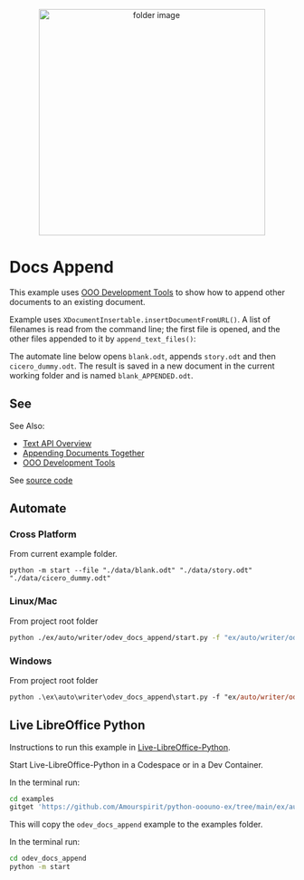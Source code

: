 <p align="center">
<img src="https://user-images.githubusercontent.com/4193389/184450252-a05db707-4e64-496d-8d1b-0cb6a4792361.svg" width="400" alt="folder image"/>
</p>

# Docs Append

This example uses [OOO Development Tools] to show how to append other documents to an existing document.

Example uses `XDocumentInsertable.insertDocumentFromURL()`. A list of filenames is read from the command line; the first file is opened, and the other files appended to it by `append_text_files()`:

The automate line below opens `blank.odt`, appends `story.odt` and then `cicero_dummy.odt`.
The result is saved in a new document in the current working folder and is named `blank_APPENDED.odt`.

## See

See Also:

- [Text API Overview]
- [Appending Documents Together]
- [OOO Development Tools]

See [source code](./start.py)

## Automate

### Cross Platform

From current example folder.

```shell
python -m start --file "./data/blank.odt" "./data/story.odt" "./data/cicero_dummy.odt"
```

### Linux/Mac

From project root folder

```sh
python ./ex/auto/writer/odev_docs_append/start.py -f "ex/auto/writer/odev_docs_append/data/blank.odt" "ex/auto/writer/odev_docs_append/data/story.odt" "ex/auto/writer/odev_docs_append/data/cicero_dummy.odt"
```

### Windows

From project root folder

```ps
python .\ex\auto\writer\odev_docs_append\start.py -f "ex/auto/writer/odev_docs_append/data/blank.odt" "ex/auto/writer/odev_docs_append/data/story.odt" "rex/auto/writer/odev_docs_append/data/cicero_dummy.odt"
```

## Live LibreOffice Python

Instructions to run this example in [Live-LibreOffice-Python](https://github.com/Amourspirit/live-libreoffice-python).

Start Live-LibreOffice-Python in a Codespace or in a Dev Container.

In the terminal run:

```bash
cd examples
gitget 'https://github.com/Amourspirit/python-ooouno-ex/tree/main/ex/auto/writer/odev_docs_append'
```

This will copy the `odev_docs_append` example to the examples folder.

In the terminal run:

```bash
cd odev_docs_append
python -m start
```


[Text API Overview]: https://python-ooo-dev-tools.readthedocs.io/en/latest/odev/part2/chapter05.html
[OOO Development Tools]: https://python-ooo-dev-tools.readthedocs.io/en/latest/
[Appending Documents Together]: https://python-ooo-dev-tools.readthedocs.io/en/latest/odev/part2/chapter05.html#appending-documents-together
